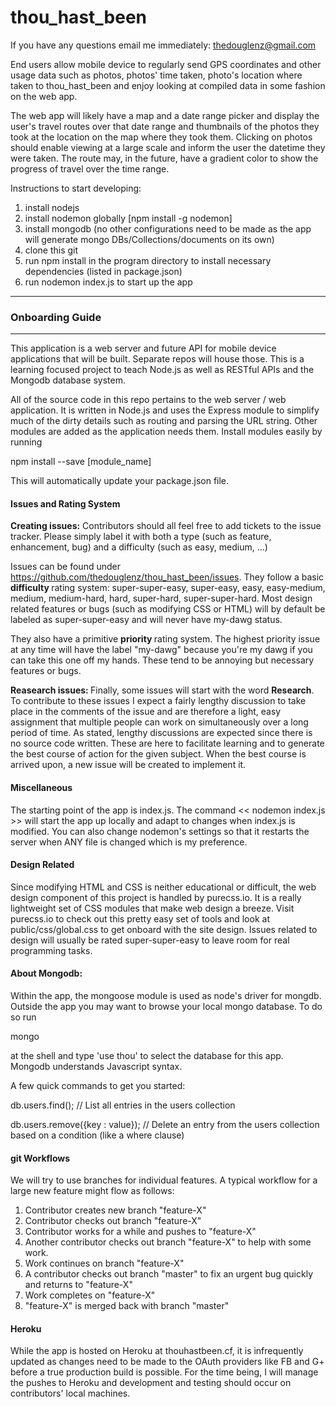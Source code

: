 thou_hast_been
==============

If you have any questions email me immediately: thedouglenz@gmail.com

End users allow mobile device to regularly send GPS coordinates and other usage data such as photos, photos' time taken, photo's location where taken to thou_hast_been and enjoy looking at compiled data in some fashion on the web app.

The web app will likely have a map and a date range picker and display the user's travel routes over that date range and thumbnails of the photos they took at the location on the map where they took them. Clicking on photos should enable viewing at a large scale and inform the user the datetime they were taken. The route may, in the future, have a gradient color to show the progress of travel over the time range.

Instructions to start developing:

1. install nodejs
2. install nodemon globally [npm install -g nodemon]
3. install mongodb (no other configurations need to be made as the app will generate mongo DBs/Collections/documents on its own)
3. clone this git
4. run npm install in the program directory to install necessary dependencies (listed in package.json)
5. run nodemon index.js to start up the app

<hr>
<h3>Onboarding Guide</h3>
<hr>

This application is a web server and future API for mobile device applications that will be built. Separate repos will house those. This is a learning focused project to teach Node.js as well as RESTful APIs and the Mongodb database system.

All of the source code in this repo pertains to the web server / web application. It is written in Node.js and uses the Express module to simplify much of the dirty details such as routing and parsing the URL string. Other modules are added as the application needs them. Install modules easily by running

npm install --save [module_name]

This will automatically update your package.json file.

<h4> Issues and Rating System </h4>
<strong>Creating issues:</strong>
Contributors should all feel free to add tickets to the issue tracker. Please simply label it with both a type (such as feature, enhancement, bug) and a difficulty (such as easy, medium, ...)

Issues can be found under https://github.com/thedouglenz/thou_hast_been/issues. They follow a basic <strong> difficulty </strong>rating system:
super-super-easy, super-easy, easy, easy-medium, medium, medium-hard, hard, super-hard, super-super-hard.
Most design related features or bugs (such as modifying CSS or HTML) will by default be labeled as super-super-easy and will never have my-dawg status.

They also have a primitive <strong> priority </strong> rating system. The highest priority issue at any time will have the label "my-dawg" because you're my dawg if you can take this one off my hands. These tend to be annoying but necessary features or bugs.

<strong>Reasearch issues: </strong>Finally, some issues will start with the word <strong>Research</strong>. To contribute to these issues I expect a fairly lengthy discussion to take place in the comments of the issue and are therefore a light, easy assignment that multiple people can work on simultaneously over a long period of time. As stated, lengthy discussions are expected since there is no source code written. These are here to facilitate learning and to generate the best course of action for the given subject. When the best course is arrived upon, a new issue will be created to implement it. 

<h4> Miscellaneous </h4>

The starting point of the app is index.js. The command << nodemon index.js >> will start the app up locally and adapt to changes when index.js is modified. You can also change nodemon's settings so that it restarts the server when ANY file is changed which is my preference.

<h4>Design Related</h4>
Since modifying HTML and CSS is neither educational or difficult, the web design component of this project is handled by purecss.io. It is a really lightweight set of CSS modules that make web design a breeze. Visit purecss.io to check out this pretty easy set of tools and look at public/css/global.css to get onboard with the site design. Issues related to design will usually be rated super-super-easy to leave room for real programming tasks.

<h4>About Mongodb:</h4>

Within the app, the mongoose module is used as node's driver for mongdb. Outside the app you may want to browse your local mongo database. To do so run 

mongo

at the shell and type 'use thou' to select the database for this app. Mongodb understands Javascript syntax.

A few quick commands to get you started:

db.users.find(); // List all entries in the users collection

db.users.remove({key : value}); // Delete an entry from the users collection based on a condition (like a where clause)

<h4>git Workflows</h4>

We will try to use branches for individual features. A typical workflow for a large new feature might flow as follows:

1. Contributor creates new branch "feature-X"
2. Contributor checks out branch "feature-X"
3. Contributor works for a while and pushes to "feature-X"
4. Another contributor checks out branch "feature-X" to help with some work.
5. Work continues on branch "feature-X"
6. A contributor checks out branch "master" to fix an urgent bug quickly and returns to "feature-X"
7. Work completes on "feature-X"
8. "feature-X" is merged back with branch "master"

<h4>Heroku</h4>

While the app is hosted on Heroku at thouhastbeen.cf, it is infrequently updated as changes need to be made to the OAuth providers like FB and G+ before a true production build is possible. For the time being, I will manage the pushes to Heroku and development and testing should occur on contributors' local machines.
